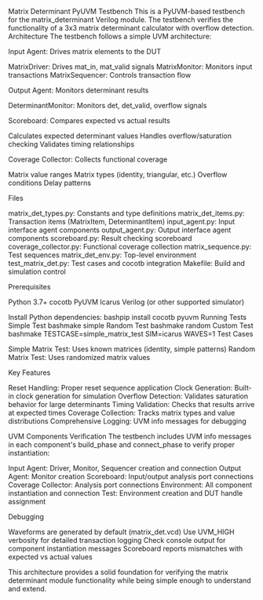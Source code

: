 Matrix Determinant PyUVM Testbench
This is a PyUVM-based testbench for the matrix_determinant Verilog module. The testbench verifies the functionality of a 3x3 matrix determinant calculator with overflow detection.
Architecture
The testbench follows a simple UVM architecture:

Input Agent: Drives matrix elements to the DUT

MatrixDriver: Drives mat_in, mat_valid signals
MatrixMonitor: Monitors input transactions
MatrixSequencer: Controls transaction flow


Output Agent: Monitors determinant results

DeterminantMonitor: Monitors det, det_valid, overflow signals


Scoreboard: Compares expected vs actual results

Calculates expected determinant values
Handles overflow/saturation checking
Validates timing relationships


Coverage Collector: Collects functional coverage

Matrix value ranges
Matrix types (identity, triangular, etc.)
Overflow conditions
Delay patterns



Files

matrix_det_types.py: Constants and type definitions
matrix_det_items.py: Transaction items (MatrixItem, DeterminantItem)
input_agent.py: Input interface agent components
output_agent.py: Output interface agent components
scoreboard.py: Result checking scoreboard
coverage_collector.py: Functional coverage collection
matrix_sequence.py: Test sequences
matrix_det_env.py: Top-level environment
test_matrix_det.py: Test cases and cocotb integration
Makefile: Build and simulation control

Prerequisites

Python 3.7+
cocotb
PyUVM
Icarus Verilog (or other supported simulator)

Install Python dependencies:
bashpip install cocotb pyuvm
Running Tests
Simple Test
bashmake simple
Random Test
bashmake random
Custom Test
bashmake TESTCASE=simple_matrix_test SIM=icarus WAVES=1
Test Cases

Simple Matrix Test: Uses known matrices (identity, simple patterns)
Random Matrix Test: Uses randomized matrix values

Key Features

Reset Handling: Proper reset sequence application
Clock Generation: Built-in clock generation for simulation
Overflow Detection: Validates saturation behavior for large determinants
Timing Validation: Checks that results arrive at expected times
Coverage Collection: Tracks matrix types and value distributions
Comprehensive Logging: UVM info messages for debugging

UVM Components Verification
The testbench includes UVM info messages in each component's build_phase and connect_phase to verify proper instantiation:

Input Agent: Driver, Monitor, Sequencer creation and connection
Output Agent: Monitor creation
Scoreboard: Input/output analysis port connections
Coverage Collector: Analysis port connections
Environment: All component instantiation and connection
Test: Environment creation and DUT handle assignment

Debugging

Waveforms are generated by default (matrix_det.vcd)
Use UVM_HIGH verbosity for detailed transaction logging
Check console output for component instantiation messages
Scoreboard reports mismatches with expected vs actual values

This architecture provides a solid foundation for verifying the matrix determinant module functionality while being simple enough to understand and extend.
